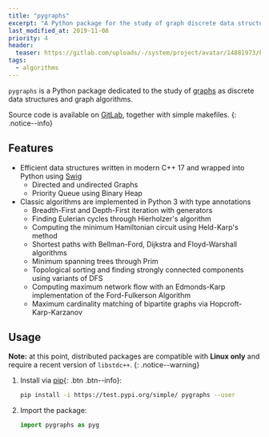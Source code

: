 ```yaml
---
title: "pygraphs"
excerpt: "A Python package for the study of graph discrete data structures and algorithms"
last_modified_at: 2019-11-08
priority: 4
header:
  teaser: https://gitlab.com/uploads/-/system/project/avatar/14881973/knesermagic.png
tags:
  - algorithms
---
```


`pygraphs` is a Python package dedicated to the study of [graphs](https://en.wikipedia.org/wiki/Graph_(discrete_mathematics)) as discrete data structures and graph algorithms.

Source code is available on [GitLab](https://gitlab.com/baioc/pygraphs), together with simple makefiles.
{: .notice--info}


Features
----

- Efficient data structures written in modern C++ 17 and wrapped into Python using [Swig](http://www.swig.org/)
  - Directed and undirected Graphs
  - Priority Queue using Binary Heap
- Classic algorithms are implemented in Python 3 with type annotations
  - Breadth-First and Depth-First iteration with generators
  - Finding Eulerian cycles through Hierholzer's algorithm
  - Computing the minimum Hamiltonian circuit using Held-Karp's method
  - Shortest paths with Bellman-Ford, Dijkstra and Floyd-Warshall algorithms
  - Minimum spanning trees through Prim
  - Topological sorting and finding strongly connected components using variants of DFS
  - Computing maximum network flow with an Edmonds-Karp implementation of the Ford-Fulkerson Algorithm
  - Maximum cardinality matching of bipartite graphs via Hopcroft-Karp-Karzanov


Usage
----

**Note:** at this point, distributed packages are compatible with **Linux only** and require a recent version of `libstdc++`.
{: .notice--warning}

1. Install via [pip](https://test.pypi.org/project/pygraphs/){: .btn .btn--info}:

    ```bash
    pip install -i https://test.pypi.org/simple/ pygraphs --user
    ```

2. Import the package:

    ```python
    import pygraphs as pyg
    ```
